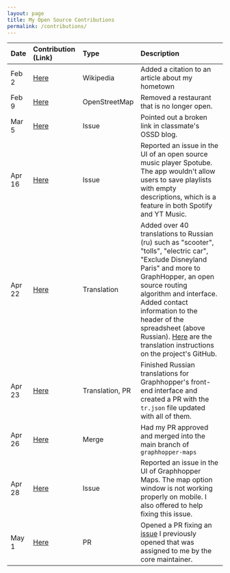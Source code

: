 ```yaml
---
layout: page
title: My Open Source Contributions
permalink: /contributions/
---
```


<!--
Type of the contribution should be "Wikipedia edit", "OpenStreet Map feature", "Documentation", "Course website", "Blog",
"Browser Add-on", etc.

The description should include a brief summary of what you did.

The link should bring us to a public page that shows your contribution. 

Replace the first row with your own contribution. 

-->





| Date   | Contribution (Link)  | Type  | Description |
|---|:---|:---|:---|
| Feb 2      | [Here][1]    | Wikipedia |   Added a citation to an article about my hometown   |
| Feb 9      | [Here][2]    | OpenStreetMap | Removed a restaurant that is no longer open.     |
| Mar 5      | [Here][3]    | Issue    | Pointed out a broken link in classmate's OSSD blog.   |
| Apr 16     | [Here][4]    | Issue    | Reported an issue in the UI of an open source music player Spotube. The app wouldn't allow users to save playlists with empty descriptions, which is a feature in both Spotify and YT Music.|
| Apr 22     | [Here][5]    | Translation    | Added over 40 translations to Russian (ru) such as "scooter", "tolls", "electric car", "Exclude Disneyland Paris" and more to GraphHopper, an open source routing algorithm and interface. Added contact information to the header of the spreadsheet (above Russian). [Here](https://github.com/graphhopper/graphhopper/blob/master/docs/core/translations.md) are the translation instructions on the project's GitHub. |
| Apr 23     | [Here][6] | Translation, PR    | Finished Russian translations for Graphhopper's front-end interface and created a PR with the `tr.json` file updated with all of them.  |
| Apr 26     | [Here][7] | Merge   | Had my PR approved and merged into the main branch of `graphhopper-maps`  |
| Apr 28     | [Here][8] | Issue | Reported an issue in the UI of Graphhopper Maps. The map option window is not working properly on mobile. I also offered to help fixing this issue.|
| May 1     | [Here][9] | PR | Opened a PR fixing an [issue][8] I previously opened that was assigned to me by the core maintainer. |

[1]: https://en.wikipedia.org/wiki/Special:Contributions/Grayratt03
[2]: https://www.openstreetmap.org/user/Grayratt03/history
[3]: https://github.com/ossd-s25/LuluZhuu-weekly/issues/2
[4]: https://github.com/KRTirtho/spotube/issues/2654
[5]: https://docs.google.com/spreadsheets/d/18z00Rbt6QvLIkayEV9P89vW9oU0QbTVsjRk9nz1CeFY/edit?gid=0#gid=0
[6]: https://github.com/graphhopper/graphhopper-maps/pull/418
[7]: https://github.com/graphhopper/graphhopper-maps/pull/418
[8]: https://github.com/graphhopper/graphhopper-maps/issues/419
[9]: https://github.com/graphhopper/graphhopper-maps/pull/420
